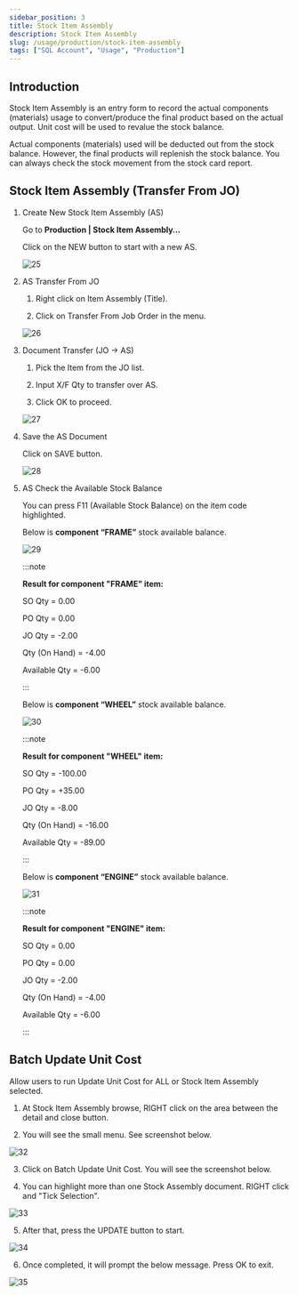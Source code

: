 ```yaml
---
sidebar_position: 3
title: Stock Item Assembly
description: Stock Item Assembly
slug: /usage/production/stock-item-assembly
tags: ["SQL Account", "Usage", "Production"]
---
```


## Introduction

Stock Item Assembly is an entry form to record the actual components (materials) usage to convert/produce the final product based on the actual output. Unit cost will be used to revalue the stock balance.

Actual components (materials) used will be deducted out from the stock balance. However, the final products will replenish the stock balance. You can always check the stock movement from the stock card report.

## Stock Item Assembly (Transfer From JO)

1. Create New Stock Item Assembly (AS)

    Go to **Production | Stock Item Assembly…**

    Click on the NEW button to start with a new AS.

    ![25](../../../static/img/getting-started/user-guide/production/jj25.png)

2. AS Transfer From JO

   1. Right click on Item Assembly (Title).

   2. Click on Transfer From Job Order in the menu.

   ![26](../../../static/img/getting-started/user-guide/production/jj26.png)

3. Document Transfer (JO → AS)

   1. Pick the Item from the JO list.

   2. Input X/F Qty to transfer over AS.

   3. Click OK to proceed.

   ![27](../../../static/img/getting-started/user-guide/production/jj27.png)

4. Save the AS Document

   Click on SAVE button.

   ![28](../../../static/img/getting-started/user-guide/production/jj28.png)

5. AS Check the Available Stock Balance

   You can press F11 (Available Stock Balance) on the item code highlighted.

   Below is **component “FRAME”** stock available balance.

   ![29](../../../static/img/getting-started/user-guide/production/jj29.png)

   :::note
   
   **Result for component "FRAME" item:**

   SO Qty = 0.00

   PO Qty = 0.00

   JO Qty = -2.00

   Qty (On Hand) = -4.00

   Available Qty = -6.00
   
   :::

   Below is **component “WHEEL”** stock available balance.

   ![30](../../../static/img/getting-started/user-guide/production/jj30.png)

   :::note
   
   **Result for component "WHEEL" item:**

   SO Qty = -100.00

   PO Qty = +35.00

   JO Qty = -8.00

   Qty (On Hand) = -16.00

   Available Qty = -89.00
   
   :::

   Below is **component “ENGINE”** stock available balance.

   ![31](../../../static/img/getting-started/user-guide/production/jj31.png)

   :::note
   
   **Result for component "ENGINE" item:**

   SO Qty = 0.00

   PO Qty = 0.00

   JO Qty = -2.00

   Qty (On Hand) = -4.00

   Available Qty = -6.00
   
   :::

## Batch Update Unit Cost

Allow users to run Update Unit Cost for ALL or Stock Item Assembly selected.

1. At Stock Item Assembly browse, RIGHT click on the area between the detail and close button.

2. You will see the small menu. See screenshot below.

![32](../../../static/img/getting-started/user-guide/production/jj32.png)

3. Click on Batch Update Unit Cost. You will see the screenshot below.

4. You can highlight more than one Stock Assembly document. RIGHT click and "Tick Selection".

![33](../../../static/img/getting-started/user-guide/production/jj33.png)

5. After that, press the UPDATE button to start.

![34](../../../static/img/getting-started/user-guide/production/jj34.png)

6. Once completed, it will prompt the below message. Press OK to exit.

![35](../../../static/img/getting-started/user-guide/production/jj35.png)
